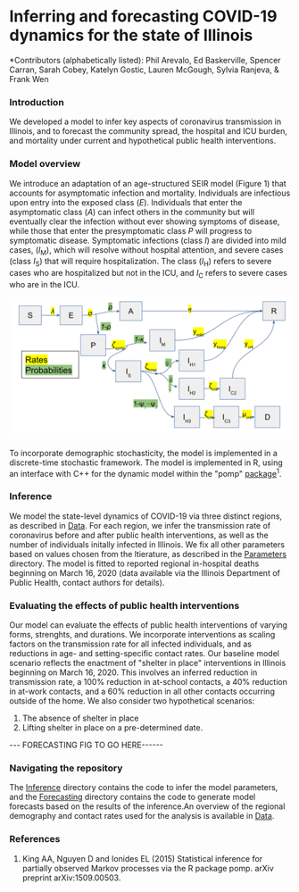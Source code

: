 # Inferring and forecasting COVID-19 dynamics for the state of Illinois

*Contributors (alphabetically listed): Phil Arevalo, Ed Baskerville, Spencer Carran, Sarah Cobey, Katelyn Gostic, Lauren McGough, Sylvia Ranjeva, & Frank Wen 

### Introduction 
We developed a model to infer key aspects of coronavirus transmission in Illinois, and to forecast the community spread, the hospital and ICU burden, and mortality under current and hypothetical public health interventions. 

### Model overview
We introduce an adaptation of an age-structured SEIR model (Figure 1) that accounts for asymptomatic infection and mortality. Individuals are infectious upon entry into the exposed class ($E$). Individuals that enter the asymptomatic class ($A$) can infect others in the community but will eventually clear the infection without ever showing symptoms of disease, while those that enter the presymptomatic class $P$ will progress to symptomatic disease. Symptomatic infections (class $I$) are divided into mild cases, ($I_\mathrm{M}$), which will resolve without hospital attention, and severe cases (class $I_\mathrm{S}$) that will require hospitalization. The class ($I_\mathrm{H}$) refers to severe cases who are hospitalized but not in the ICU, and $I_\mathrm{C}$ refers to severe cases who are in the ICU. 

![Model schematic](model_diagram.png)

To incorporate demographic stochasticity, the model is implemented in a discrete-time stochastic framework.
The model is implemented in R, using an interface with C++ for the dynamic model within the "pomp" [package](http://kingaa.github.io/pomp/install.html)<sup>1</sup>.

### Inference
We model the state-level dynamics of COVID-19 via three distinct regions, as described in [Data](./Parameters). For each region, we infer the transmission rate of coronavirus before and after public health interventions, as well as the number of individuals initally infected in Illinois. We fix all other parameters based on values chosen from the ltierature, as described in the [Parameters](./Parameters) directory. 
The model is fitted to reported regional in-hospital deaths beginning on March 16, 2020 (data available via the Illinois Department of Public Health, contact authors for details).

### Evaluating the effects of public health interventions
Our model can evaluate the effects of public health interventions of varying forms, strenghts, and durations. 
We incorporate interventions as scaling factors on the transmission rate for all infected individuals, and as reductions in  age- and setting-specific contact rates. Our baseline model scenario reflects the enactment of "shelter in place" interventions in Illinois beginning on March 16, 2020. This involves an inferred reduction in transmission rate, a 100% reduction in at-school contacts, a 40% reduction in at-work contacts, and a 60% reduction in all other contacts occurring outside of the home. We also consider two hypothetical scenarios:

1. The absence of shelter in place
2. Lifting shelter in place on a pre-determined date. 

--- FORECASTING FIG TO GO HERE------

### Navigating the repository 
The [Inference](./Inference) directory contains the code to infer the model parameters, and the [Forecasting](./Forecasting) directory contains the code to generate model forecasts based on the results of the inference.An overview of the regional demography and contact rates used for the analysis is available in [Data](./Data).

  
### References
1. King AA, Nguyen D and Ionides EL (2015) Statistical inference for partially observed Markov processes via the R package pomp. arXiv preprint arXiv:1509.00503.


